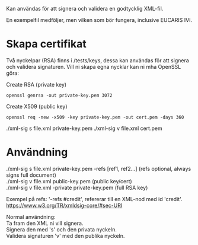 ﻿Kan användas för att signera och validera en godtycklig XML-fil.

En exempelfil medföljer, men vilken som bör fungera, inclusive EUCARIS IVI.



# Skapa certifikat
Två nyckelpar (RSA) finns i /tests/keys, dessa kan användas för att signera och validera signaturen.
Vill ni skapa egna nycklar kan ni mha OpenSSL göra:

Create RSA (private key)
```
openssl genrsa -out private-key.pem 3072
```

Create X509 (public key)
```
openssl req -new -x509 -key private-key.pem -out cert.pem -days 360
```

./xml-sig s file.xml private-key.pem
./xml-sig v file.xml cert.pem
  
 
# Användning
./xml-sig s file.xml private-key.pem -refs [ref1, ref2...]  (refs optional, always signs full document)  
./xml-sig v file.xml public-key.pem                         (public key/cert)  
./xml-sig v file.xml -private private-key.pem               (full RSA key)  

Exempel på refs: '-refs #credit', refererar till en XML-nod med id 'credit'. https://www.w3.org/TR/xmldsig-core/#sec-URI

Normal användning:  
Ta fram den XML ni vill signera.  
Signera den med 's' och den privata nyckeln.  
Validera signaturen 'v' med den publika nyckeln.  
